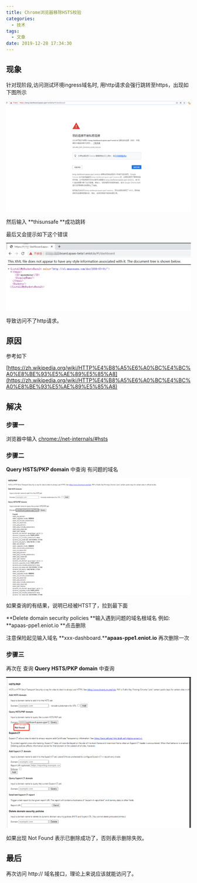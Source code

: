 ```yaml
---
title: Chrome浏览器移除HSTS校验
categories:
  - 技术
tags:
  - 文章
date: 2019-12-28 17:34:30
---
```


<!-- more -->

**现象**
------

针对现阶段,访问测试环境ingress域名时,  用http请求会强行跳转至https，出现如下图所示

![](/img/image2021-7-27_19-46-34.png)

然后输入 **thisunsafe **成功跳转

最后又会提示如下这个错误

![image-20230110183707107](/img/image-20230110183707107.png)

导致访问不了http请求。

  

  

**原因**
------

参考如下

[https://zh.wikipedia.org/wiki/HTTP%E4%B8%A5%E6%A0%BC%E4%BC%A0%E8%BE%93%E5%AE%89%E5%85%A8](https://zh.wikipedia.org/wiki/HTTP%E4%B8%A5%E6%A0%BC%E4%BC%A0%E8%BE%93%E5%AE%89%E5%85%A8)

  

**解决**
------

  

### **步骤一**

浏览器中输入  [chrome://net-internals/#hsts](chrome://net-internals/#hsts)   

  

### 步骤二

**Query HSTS/PKP domain**  中查询 有问题的域名

![image-20230110183835493](/img/image-20230110183835493.png)

如果查询的有结果，说明已经被HTST了，拉到最下面

**Delete domain security policies  **输入遇到问题的域名根域名  例如: **apaas-ppe1.eniot.io  **点击删除

注意保险起见输入域名 **xxx-dashboard.****apaas-ppe1.eniot.io** 再次删除一次

### 步骤三

再次在 查询 **Query HSTS/PKP domain**  中查询 

![image-20230110183905810](/img/image-20230110183905810.png)

如果出现 Not Found 表示已删除成功了，否则表示删除失败。

  

**最后**
------

再次访问 http:// 域名接口，理论上来说应该就能访问了。